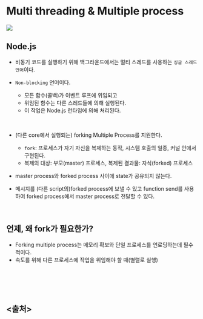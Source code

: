 # Multi threading & Multiple process
<img src="https://github.com/in3166/TIL/blob/main/Nodejs/img/1_evOcy9n3vslkDt0Mj8mBYw.jpeg" />

## Node.js
- 비동기 코드를 실행하기 위해 백그라운드에서는 멀티 스레드를 사용하는 `싱글 스레드 언어`이다.

- `Non-blocking` 언어이다.
  - 모든 함수(콜백)가 이벤트 루프에 위임되고
  - 위임된 함수는 다른 스레드들에 의해 실행된다.
  - 이 작업은 Node.js 런타임에 의해 처리된다.
<br>

- (다른 core에서 실행되는) forking Multiple Process를 지원한다. 
  - `fork`: 프로세스가 자기 자신을 복제하는 동작, 시스템 호출의 일종, 커널 안에서 구현된다.
  - 복제의 대상: 부모(master) 프로세스, 복제된 결과물: 자식(forked) 프로세스
  
- master process와 forked process 사이에 state가 공유되지 않는다.
- 메시지를 (다른 script의)forked process에 보낼 수 있고 function send를 사용하여 forked process에서 master process로 전달할 수 있다. 

<br>

## 언제, 왜 fork가 필요한가?
- Forking multiple process는 메모리 확보와 단일 프로세스를 언로딩하는데 필수적이다.
- 속도를 위해 다른 프로세스에 작업을 위임해야 할 때(별렬로 실행)





<br><br><br>
<출처>
- 

